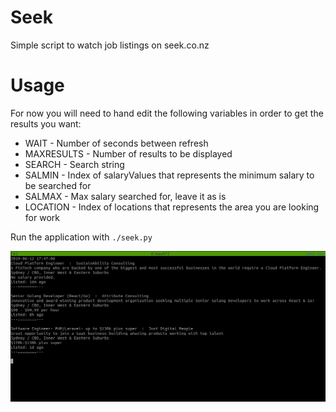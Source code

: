 # Seek
Simple script to watch job listings on seek.co.nz

# Usage
For now you will need to hand edit the following variables in order to get the results you want:
* WAIT - Number of seconds between refresh
* MAXRESULTS - Number of results to be displayed
* SEARCH - Search string
* SALMIN - Index of salaryValues that represents the minimum salary to be searched for
* SALMAX - Max salary searched for, leave it as is
* LOCATION - Index of locations that represents the area you are looking for work

Run the application with `./seek.py`

![Screenshot](Selection_009.bmp)
